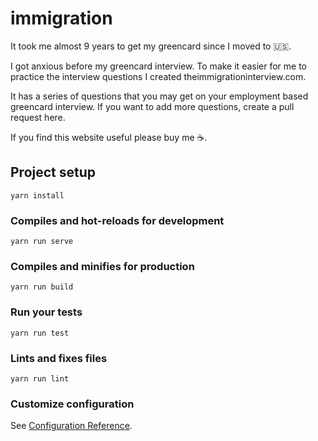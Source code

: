 # immigration
It took me almost 9 years to get my greencard since I moved to 🇺🇸.

I got anxious before my greencard interview. To make it easier for me to practice the interview questions I created theimmigrationinterview.com.

It has a series of questions that you may get on your employment based greencard interview. If you want to add more questions, create a pull request here.

If you find this website useful please buy me ☕️.

## Project setup
```
yarn install
```

### Compiles and hot-reloads for development
```
yarn run serve
```

### Compiles and minifies for production
```
yarn run build
```

### Run your tests
```
yarn run test
```

### Lints and fixes files
```
yarn run lint
```

### Customize configuration
See [Configuration Reference](https://cli.vuejs.org/config/).
